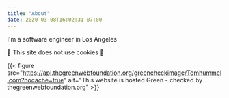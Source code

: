 ```yaml
---
title: "About"
date: 2020-03-08T16:02:31-07:00
---
```


I'm a software engineer in Los Angeles

🍪 This site does not use cookies 🍪

{{< figure src="https://api.thegreenwebfoundation.org/greencheckimage/Tomhummel.com?nocache=true" alt="This website is hosted Green - checked by thegreenwebfoundation.org" >}}
